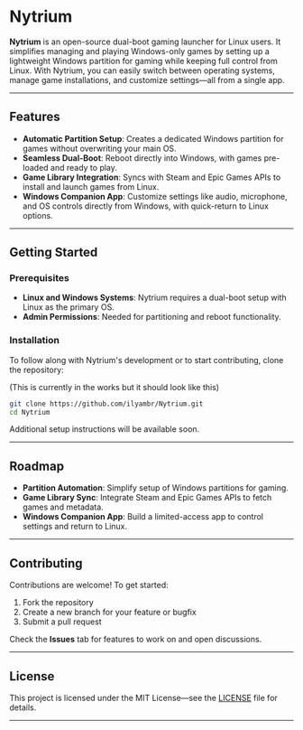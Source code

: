 # Nytrium

**Nytrium** is an open-source dual-boot gaming launcher for Linux users. It simplifies managing and playing Windows-only games by setting up a lightweight Windows partition for gaming while keeping full control from Linux. With Nytrium, you can easily switch between operating systems, manage game installations, and customize settings—all from a single app.

---

## Features
- **Automatic Partition Setup**: Creates a dedicated Windows partition for games without overwriting your main OS.
- **Seamless Dual-Boot**: Reboot directly into Windows, with games pre-loaded and ready to play.
- **Game Library Integration**: Syncs with Steam and Epic Games APIs to install and launch games from Linux.
- **Windows Companion App**: Customize settings like audio, microphone, and OS controls directly from Windows, with quick-return to Linux options.

---

## Getting Started

### Prerequisites
- **Linux and Windows Systems**: Nytrium requires a dual-boot setup with Linux as the primary OS.
- **Admin Permissions**: Needed for partitioning and reboot functionality.

### Installation
To follow along with Nytrium's development or to start contributing, clone the repository:

(This is currently in the works but it should look like this)

```bash
git clone https://github.com/ilyambr/Nytrium.git
cd Nytrium
```

Additional setup instructions will be available soon.

---

## Roadmap
- **Partition Automation**: Simplify setup of Windows partitions for gaming.
- **Game Library Sync**: Integrate Steam and Epic Games APIs to fetch games and metadata.
- **Windows Companion App**: Build a limited-access app to control settings and return to Linux.

---

## Contributing
Contributions are welcome! To get started:
1. Fork the repository
2. Create a new branch for your feature or bugfix
3. Submit a pull request

Check the **Issues** tab for features to work on and open discussions.

---

## License
This project is licensed under the MIT License—see the [LICENSE](LICENSE) file for details.

---
